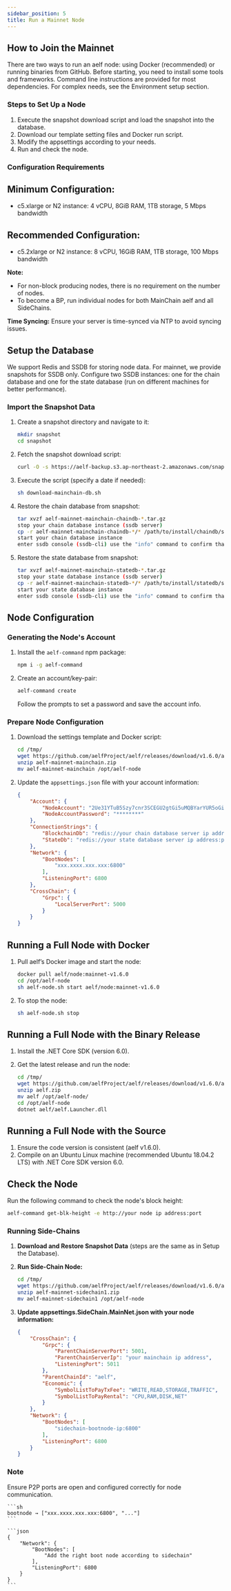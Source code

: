 ```yaml
---
sidebar_position: 5
title: Run a Mainnet Node
---
```

## How to Join the Mainnet

There are two ways to run an aelf node: using Docker (recommended) or running binaries from GitHub. Before starting, you need to install some tools and frameworks. Command line instructions are provided for most dependencies. For complex needs, see the Environment setup section.

### Steps to Set Up a Node

1. Execute the snapshot download script and load the snapshot into the database.
2. Download our template setting files and Docker run script.
3. Modify the appsettings according to your needs.
4. Run and check the node.

### Configuration Requirements

## Minimum Configuration:

* c5.xlarge or N2 instance: 4 vCPU, 8GiB RAM, 1TB storage, 5 Mbps bandwidth

## Recommended Configuration:

* c5.2xlarge or N2 instance: 8 vCPU, 16GiB RAM, 1TB storage, 100 Mbps bandwidth

**Note:**

* For non-block producing nodes, there is no requirement on the number of nodes.
* To become a BP, run individual nodes for both MainChain aelf and all SideChains.

**Time Syncing:** Ensure your server is time-synced via NTP to avoid syncing issues.

## Setup the Database

We support Redis and SSDB for storing node data. For mainnet, we provide snapshots for SSDB only. Configure two SSDB instances: one for the chain database and one for the state database (run on different machines for better performance).

### Import the Snapshot Data

1. Create a snapshot directory and navigate to it:

   ```sh
   mkdir snapshot
   cd snapshot
   ```
2. Fetch the snapshot download script:

   ```sh
   curl -O -s https://aelf-backup.s3.ap-northeast-2.amazonaws.com/snapshot/mainnet/download-mainchain-db.sh
   ```
3. Execute the script (specify a date if needed):

   ```sh
   sh download-mainchain-db.sh
   ```
4. Restore the chain database from snapshot:

   ```sh
   tar xvzf aelf-mainnet-mainchain-chaindb-*.tar.gz
   stop your chain database instance (ssdb server)
   cp -r aelf-mainnet-mainchain-chaindb-*/* /path/to/install/chaindb/ssdb/var/
   start your chain database instance
   enter ssdb console (ssdb-cli) use the "info" command to confirm that the data has been imported)
   ```
5. Restore the state database from snapshot:

   ```sh
   tar xvzf aelf-mainnet-mainchain-statedb-*.tar.gz
   stop your state database instance (ssdb server)
   cp -r aelf-mainnet-mainchain-statedb-*/* /path/to/install/statedb/ssdb/var/
   start your state database instance
   enter ssdb console (ssdb-cli) use the "info" command to confirm that the data has been imported)
   ```

## Node Configuration

### Generating the Node's Account

1. Install the `aelf-command` npm package:

   ```sh
   npm i -g aelf-command
   ```
2. Create an account/key-pair:

   ```sh
   aelf-command create
   ```

   Follow the prompts to set a password and save the account info.

### Prepare Node Configuration

1. Download the settings template and Docker script:

   ```sh
   cd /tmp/
   wget https://github.com/aelfProject/aelf/releases/download/v1.6.0/aelf-mainnet-mainchain.zip
   unzip aelf-mainnet-mainchain.zip
   mv aelf-mainnet-mainchain /opt/aelf-node
   ```
2. Update the `appsettings.json` file with your account information:

   ```json
   {
       "Account": {
           "NodeAccount": "2Ue31YTuB5Szy7cnr3SCEGU2gtGi5uMQBYarYUR5oGin1sys6H",
           "NodeAccountPassword": "********"
       },
       "ConnectionStrings": {
           "BlockchainDb": "redis://your chain database server ip address:port",
           "StateDb": "redis://your state database server ip address:port"
       },
       "Network": {
           "BootNodes": [
               "xxx.xxxx.xxx.xxx:6800"
           ],
           "ListeningPort": 6800
       },
       "CrossChain": {
           "Grpc": {
               "LocalServerPort": 5000
           }
       }
   }
   ```

## Running a Full Node with Docker

1. Pull aelf’s Docker image and start the node:

   ```sh
   docker pull aelf/node:mainnet-v1.6.0
   cd /opt/aelf-node
   sh aelf-node.sh start aelf/node:mainnet-v1.6.0
   ```
2. To stop the node:

   ```sh
   sh aelf-node.sh stop
   ```

## Running a Full Node with the Binary Release

1. Install the .NET Core SDK (version 6.0).
2. Get the latest release and run the node:

   ```sh
   cd /tmp/
   wget https://github.com/aelfProject/aelf/releases/download/v1.6.0/aelf.zip
   unzip aelf.zip
   mv aelf /opt/aelf-node/
   cd /opt/aelf-node
   dotnet aelf/aelf.Launcher.dll
   ```

## Running a Full Node with the Source

1. Ensure the code version is consistent (aelf v1.6.0).
2. Compile on an Ubuntu Linux machine (recommended Ubuntu 18.04.2 LTS) with .NET Core SDK version 6.0.

## Check the Node

Run the following command to check the node's block height:

```sh
aelf-command get-blk-height -e http://your node ip address:port
```

### Running Side-Chains

1. **Download and Restore Snapshot Data** (steps are the same as in Setup the Database).
2. **Run Side-Chain Node:**

   ```sh
   cd /tmp/
   wget https://github.com/aelfProject/aelf/releases/download/v1.6.0/aelf-mainnet-sidechain1.zip
   unzip aelf-mainnet-sidechain1.zip
   mv aelf-mainnet-sidechain1 /opt/aelf-node
   ```
3. **Update appsettings.SideChain.MainNet.json with your node information:**

   ```json
   {
       "CrossChain": {
           "Grpc": {
               "ParentChainServerPort": 5001,
               "ParentChainServerIp": "your mainchain ip address",
               "ListeningPort": 5011
           },
           "ParentChainId": "aelf",
           "Economic": {
               "SymbolListToPayTxFee": "WRITE,READ,STORAGE,TRAFFIC",
               "SymbolListToPayRental": "CPU,RAM,DISK,NET"
           }
       },
       "Network": {
           "BootNodes": [
               "sidechain-bootnode-ip:6800"
           ],
           "ListeningPort": 6800
       }
   }
   ```

### Note

Ensure P2P ports are open and configured correctly for node communication.

````
```sh
bootnode → ["xxx.xxxx.xxx.xxx:6800", "..."]
```

```json
{
    "Network": {
        "BootNodes": [
            "Add the right boot node according to sidechain"
        ],
        "ListeningPort": 6800
    }
}
```
````
